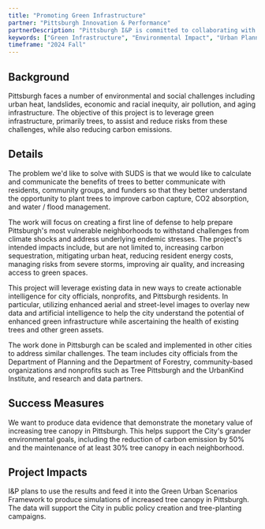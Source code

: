 ```yaml
---
title: "Promoting Green Infrastructure"
partner: "Pittsburgh Innovation & Performance"
partnerDescription: "Pittsburgh I&P is committed to collaborating with all City departments to help make City services convenient and accessible for residents, maintaining & securing our technology infrastructure, advancing innovative technology solutions, providing project management, data analysis, and process improvement training."
keywords: ["Green Infrastructure", "Environmental Impact", "Urban Planning"]
timeframe: "2024 Fall"
---
```


## Background

Pittsburgh faces a number of environmental and social challenges including urban heat, landslides, economic and racial inequity, air pollution, and aging infrastructure. The objective of this project is to leverage green infrastructure, primarily trees, to assist and reduce risks from these challenges, while also reducing carbon emissions.

## Details

The problem we'd like to solve with SUDS is that we would like to calculate and communicate the benefits of trees to better communicate with residents, community groups, and funders so that they better understand the opportunity to plant trees to improve carbon capture, CO2 absorption, and water / flood management.

The work will focus on creating a first line of defense to help prepare Pittsburgh's most vulnerable neighborhoods to withstand challenges from climate shocks and address underlying endemic stresses. The project's intended impacts include, but are not limited to, increasing carbon sequestration, mitigating urban heat, reducing resident energy costs, managing risks from severe storms, improving air quality, and increasing access to green spaces.

This project will leverage existing data in new ways to create actionable intelligence for city officials, nonprofits, and Pittsburgh residents. In particular, utilizing enhanced aerial and street-level images to overlay new data and artificial intelligence to help the city understand the potential of enhanced green infrastructure while ascertaining the health of existing trees and other green assets.

The work done in Pittsburgh can be scaled and implemented in other cities to address similar challenges. The team includes city officials from the Department of Planning and the Department of Forestry, community-based organizations and nonprofits such as Tree Pittsburgh and the UrbanKind Institute, and research and data partners.

## Success Measures

We want to produce data evidence that demonstrate the monetary value of increasing tree canopy in Pittsburgh. This helps support the City's grander environmental goals, including the reduction of carbon emission by 50% and the maintenance of at least 30% tree canopy in each neighborhood.

## Project Impacts

I&P plans to use the results and feed it into the Green Urban Scenarios Framework to produce simulations of increased tree canopy in Pittsburgh. The data will support the City in public policy creation and tree-planting campaigns.
